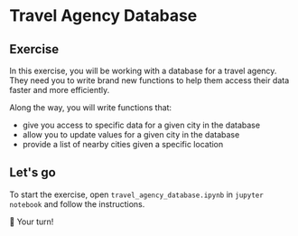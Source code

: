 # Travel Agency Database

## Exercise

In this exercise, you will be working with a database for a travel agency.
They need you to write brand new functions to help them access their data faster and more efficiently.

Along the way, you will write functions that:

- give you access to specific data for a given city in the database
- allow you to update values for a given city in the database
- provide a list of nearby cities given a specific location

## Let's go

To start the exercise, open `travel_agency_database.ipynb` in `jupyter notebook` and follow the instructions.

🚀 Your turn!
